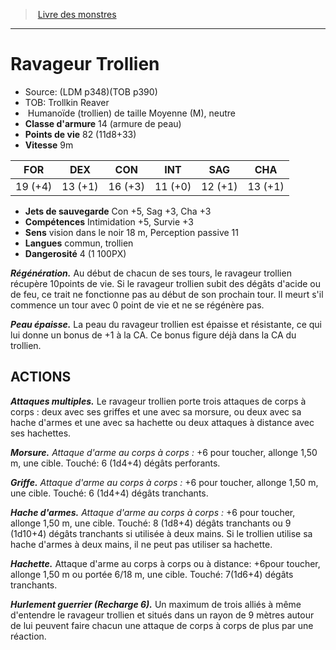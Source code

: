 ﻿> [Livre des monstres](tome_of_beasts_old.md)

---

# Ravageur Trollien

- Source: (LDM p348)(TOB p390)
- TOB: Trollkin Reaver
-  Humanoïde (trollien) de taille Moyenne (M), neutre
- **Classe d'armure** 14 (armure de peau)
- **Points de vie** 82 (11d8+33)
- **Vitesse** 9m

|FOR|DEX|CON|INT|SAG|CHA|
|---|---|---|---|---|---|
|19 (+4)|13 (+1)|16 (+3)|11 (+0)|12 (+1)|13 (+1)|

- **Jets de sauvegarde** Con +5, Sag +3, Cha +3
- **Compétences** Intimidation +5, Survie +3
- **Sens** vision dans le noir 18 m, Perception passive 11
- **Langues** commun, trollien
- **Dangerosité** 4 (1 100PX)

**_Régénération._** Au début de chacun de ses tours, le ravageur trollien récupère 10points de vie. Si le ravageur trollien subit des dégâts d'acide ou de feu, ce trait ne fonctionne pas au début de son prochain tour. Il meurt s'il commence un tour avec 0 point de vie et ne se régénère pas.

**_Peau épaisse._** La peau du ravageur trollien est épaisse et résistante, ce qui lui donne un bonus de +1 à la CA. Ce bonus figure déjà dans la CA du trollien.

## ACTIONS

**_Attaques multiples._** Le ravageur trollien porte trois attaques de corps à corps : deux avec ses griffes et une avec sa morsure, ou deux avec sa hache d'armes et une avec sa hachette ou deux attaques à distance avec ses hachettes.

**_Morsure._** _Attaque d'arme au corps à corps :_ +6 pour toucher, allonge 1,50 m, une cible. Touché: 6 (1d4+4) dégâts perforants.

**_Griffe._** _Attaque d'arme au corps à corps :_ +6 pour toucher, allonge 1,50 m, une cible. Touché: 6 (1d4+4) dégâts tranchants.

**_Hache d'armes._** _Attaque d'arme au corps à corps :_ +6 pour toucher, allonge 1,50 m, une cible. Touché: 8 (1d8+4) dégâts tranchants ou 9 (1d10+4) dégâts tranchants si utilisée à deux mains. Si le trollien utilise sa hache d'armes à deux mains, il ne peut pas utiliser sa hachette.

**_Hachette._** Attaque d'arme au corps à corps ou à distance: +6pour toucher, allonge 1,50 m ou portée 6/18 m, une cible. Touché: 7(1d6+4) dégâts tranchants.

**_Hurlement guerrier (Recharge 6)._** Un maximum de trois alliés à même d'entendre le ravageur trollien et situés dans un rayon de 9 mètres autour de lui peuvent faire chacun une attaque de corps à corps de plus par une réaction.

